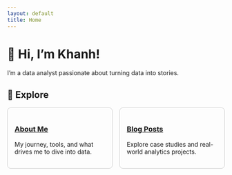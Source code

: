 ```yaml
---
layout: default
title: Home
---
```


<h1>👋 Hi, I’m Khanh!</h1>
<p>I’m a data analyst passionate about turning data into stories.</p>

<h2>📌 Explore</h2>

<div style="display: flex; gap: 1rem; flex-wrap: wrap;">
  <div style="flex: 1 1 30%; border: 1px solid #ccc; border-radius: 8px; padding: 1rem;">
    <h3><a href="/about">About Me</a></h3>
    <p>My journey, tools, and what drives me to dive into data.</p>
  </div>
  <div style="flex: 1 1 30%; border: 1px solid #ccc; border-radius: 8px; padding: 1rem;">
    <h3><a href="/posts">Blog Posts</a></h3>
    <p>Explore case studies and real-world analytics projects.</p>
  </div>
</div>
